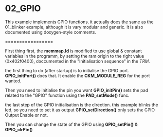 02_GPIO
=================

This example implements GPIO functions. it actually does the same as the 01_blinker example, although it is vary modular and generic.
It is also documented using doxygen-style comments.

=================

First thing first, the **memmap.ld** is modified to use global & constant variables in the programm, by setting the ram origin to the right value (0x402f0400), doccumented in the "Initialisation sequence" in the *TRM*.

the first thing to do (after startup) is to initialise the GPIO port.
**GPIO_initPort()** does that. It enable the **CKM_MODULE_REG** for the port wanted.

Then you need to initialise the pin you want
**GPIO_initPin()** sets the pad related to the "GPIO" function using the **PAD_setMode()** func.

the last step of the GPIO initialisation is the direction. this example blinks the led, so you need to set it as output
**GPIO_setDirection()** only sets the GPIO Output Enable or not.

Then you can change the state of the GPIO using **GPIO_setPin()** & **GPIO_clrPin()**